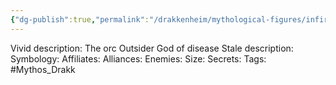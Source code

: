 ```yaml
---
{"dg-publish":true,"permalink":"/drakkenheim/mythological-figures/infirmum/","noteIcon":""}
---
```


Vivid description: The orc Outsider God of disease
Stale description: 
Symbology: 
Affiliates: 
Alliances: 
Enemies: 
Size: 
Secrets: 
Tags: #Mythos_Drakk 